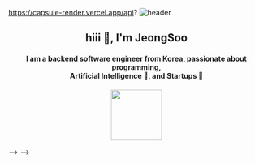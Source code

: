 

<!--
**CodedK/CodedK** is a ✨ _special_ ✨ repository because its `README.md` (this file) appears on your GitHub profile.

Here are some ideas to get you started:

- 🔭 I’m currently working on ...
- 🌱 I’m currently learning ...
- 👯 I’m looking to collaborate on ...
- 🤔 I’m looking for help with ...
- 💬 Ask me about ...
- 📫 How to reach me: ...
- 😄 Pronouns: ...
- ⚡ Fun fact: ...
-->
https://capsule-render.vercel.app/api?
![header](https://capsule-render.vercel.app/api?type=wave&color=#B897FF&height=300&section=header&text=capsule%20render&fontSize=90)


<div id="header">
    <div align="center">
    <h2 align="center">hiii 👋, I'm JeongSoo</h2>
    <h4 align="center">I am a backend software engineer from Korea, passionate about programming, <br>Artificial Intelligence 🧠, and Startups 🚀</h4>
    <img src="https://media3.giphy.com/media/xFkgeu7dhfgqqxJqmj/giphy.gif" width="100"/>
    </div>
</div>




<!-- 

- :fire: CTO with 5+ years of experience and proven leadership skills. Senior Software Engineer for 15+ years.<br/>
- :zap: Exploring latest research in machine learning, metaheuristics algorithms and security.<br/>
- :beach_umbrella: In my free time, I code for my Phd, solving optimization problems combining metaheuristics and ML.<br/>
- :twisted_rightwards_arrows:How to reach me:&nbsp;&nbsp; [![Linkedin Badge](https://img.shields.io/badge/LinkedIn-blue?style=flat&logo=Linkedin&logoColor=white)](https://www.linkedin.com/in/kalatzantonakis/)<br/>
- :test_tube: Check my research here: [![ORCID Badge](https://img.shields.io/badge/%20ORC-ID-brightgreen)](https://orcid.org/0000-0002-0729-6583)
<br/><br/>

<div align="center" padding="10px" id="git_stats">
  <img align="center" src="https://github-readme-stats.vercel.app/api?username=codedk&show_icons=true&theme=radical&count_private=true&hide=contribs,prs" />
</div>

<br />

<div align="center" id="git_tech_stack">
  <img align="center" src="https://github-readme-stats.vercel.app/api/top-langs/?username=codedk&layout=compact&theme=radical" />
</div>
<br/><br/>

<div bgcolor="blue" id="lang_stack">
    <div id="languages" align="center" color="`#ffffff`">
      <h4>Languages</h4>
      <img src="https://github.com/devicons/devicon/blob/master/icons/python/python-original.svg" title="Python" alt="Python" width="40" height="40"/>
      <img src="https://github.com/devicons/devicon/blob/master/icons/r/r-original.svg" title="R" alt="R" width="40" height="40"/>
      <img src="https://github.com/devicons/devicon/blob/master/icons/c/c-original.svg" title="C" alt="C" width="40" height="40"/>
      <img src="https://github.com/CodedK/missing_devicons/blob/main/cuda/nvcuda_color.svg" title="CUDA C" alt="CUDA C" width="40" height="40"/>
      <img src="https://github.com/devicons/devicon/blob/master/icons/opengl/opengl-original.svg" title="OpenGL" alt="OpenGL" width="40" height="40"/>
      <img src="https://github.com/CodedK/missing_devicons/blob/main/delphi/embarcadero_delphi.svg" title="Delphi" alt="Delphi" width="40" height="40"/>
      <img src="https://github.com/devicons/devicon/blob/master/icons/julia/julia-original.svg" title="julia" alt="julia" width="40" height="40"/>
      <img src="https://github.com/devicons/devicon/blob/master/icons/php/php-original.svg" title="PHP" alt="PHP" width="40" height="40"/>
      <img src="https://github.com/devicons/devicon/blob/master/icons/flutter/flutter-original.svg" title="Flutter" alt="Flutter" width="40" height="40"/>
      <img src="https://github.com/devicons/devicon/blob/master/icons/qt/qt-original.svg" title="QT" alt="QT" width="40" height="40"/>
      <!-- <img src="https://github.com/devicons/devicon/blob/master/icons/solidity/solidity-original.svg" title="solidity" alt="solidity" width="40" height="40"/> -->
<!--       <img src="https://github.com/CodedK/missing_devicons/blob/main/solidity-white.svg" title="solidity" alt="solidity" width="40" height="40"/>
    </div>
    <hr>
    <div id="databases" align="center">
      <h4>Databases</h4>
      <img src="https://github.com/devicons/devicon/blob/master/icons/mysql/mysql-original-wordmark.svg" title="MySQL"  alt="MySQL" width="40" height="40"/>
      <img src="https://github.com/devicons/devicon/blob/master/icons/oracle/oracle-original.svg" title="Oracle"  alt="Oracle" width="40" height="40"/>
      <img src="https://github.com/devicons/devicon/blob/master/icons/redis/redis-original-wordmark.svg" title="redis"  alt="redis" width="40" height="40"/>
      <img src="https://github.com/devicons/devicon/blob/master/icons/postgresql/postgresql-original.svg" title="postgresql"  alt="postgresql" width="40" height="40"/>
      <img src="https://github.com/devicons/devicon/blob/master/icons/amazonwebservices/amazonwebservices-original.svg" title="AWS" alt="AWS" width="40" height="40"/>
    </div>
    <hr>
    <div id="MLframeworks" align="center">
      <h4>Machine learning frameworks and libraries</h4>
      <img src="https://github.com/devicons/devicon/blob/master/icons/pytorch/pytorch-original.svg" title="pytorch" alt="pytorch" width="40" height="40"/>
      <img src="https://github.com/devicons/devicon/blob/master/icons/tensorflow/tensorflow-original.svg" title="Tensorflow" alt="Tensorflow" width="40" height="40"/>
      <img src="https://github.com/CodedK/missing_devicons/blob/main/ml_frameworks/keras.svg" title="Keras" alt="Keras" width="40" height="40"/>
      <img src="https://github.com/CodedK/missing_devicons/blob/main/ml_frameworks/scikit.svg" title="Scikit" alt="Scikit" width="40" height="40"/>
      <img src="https://github.com/devicons/devicon/blob/master/icons/numpy/numpy-original.svg" title="Numpy" alt="Numpy" width="40" height="40"/>
      <img src="https://github.com/devicons/devicon/blob/master/icons/networkx/networkx-original.svg" title="NetworkX" alt="NetworkX" width="40" height="40"/>
    </div>
    <hr>
    <div id="Webframeworks" align="center">
      <h4>Web stack</h4>
      <img src="https://github.com/devicons/devicon/blob/master/icons/git/git-original-wordmark.svg" title="Git" alt="Git" width="40" height="40"/>
      <img src="https://github.com/devicons/devicon/blob/master/icons/html5/html5-original.svg" title="HTML5" alt="HTML5" width="40" height="40"/>
      <img src="https://github.com/devicons/devicon/blob/master/icons/javascript/javascript-original.svg" title="JavaScript" alt="JavaScript" width="40" height="40"/>
      <img src="https://github.com/devicons/devicon/blob/master/icons/d3js/d3js-original.svg" title="d3js" alt="d3js" width="40" height="40"/>
      <img src="https://github.com/devicons/devicon/blob/master/icons/jquery/jquery-original.svg" title="jQuery" alt="jQuery" width="40" height="40"/>
      <img src="https://github.com/devicons/devicon/blob/master/icons/nodejs/nodejs-original-wordmark.svg" title="NodeJS" alt="NodeJS" width="40" height="40"/>
      <!-- <img src="https://github.com/devicons/devicon/blob/master/icons/flask/flask-original.svg" title="Flask" alt="Flask" width="40" height="40"/> -->
<!--       <img src="https://github.com/CodedK/missing_devicons/blob/main/web/flask-white.svg" title="Flask" alt="Flask" width="40" height="40"/>
      <img src="https://github.com/devicons/devicon/blob/master/icons/composer/composer-original.svg" title="composer"  alt="composer" width="40" height="40"/>
      <img src="https://github.com/devicons/devicon/blob/master/icons/materialui/materialui-original.svg" title="Material UI" alt="Material UI" width="40" height="40"/>
      <img src="https://github.com/devicons/devicon/blob/master/icons/css3/css3-plain-wordmark.svg"  title="CSS3" alt="CSS3" width="40" height="40"/>
      <img src="https://github.com/devicons/devicon/blob/master/icons/bootstrap/bootstrap-plain-wordmark.svg"  title="Bootstrap" alt="Bootstrap" width="40" height="40"/>
      <img src="https://github.com/devicons/devicon/blob/master/icons/selenium/selenium-original.svg" title="Selenium" alt="Selenium" width="40" height="40"/>
      <img src="https://github.com/CodedK/missing_devicons/blob/main/api/rest1.svg" title="Rest Api" alt="Rest Api" width="40" height="40"/>
      <img src="https://github.com/CodedK/missing_devicons/blob/main/api/postman.svg" title="Postman" alt="Postman" width="40" height="40"/>
      <img src="https://github.com/CodedK/missing_devicons/blob/main/web/socketio.svg" title="socket io" alt="socket io" width="40" height="40"/>
    </div>
    <hr>
    <div id="Backendframeworks" align="center">
        <h4>Backend frameworks</h4>
        <img src="https://github.com/devicons/devicon/blob/master/icons/centos/centos-original.svg" title="Centos" alt="Centos" width="40" height="40"/>
        <img src="https://github.com/devicons/devicon/blob/master/icons/ubuntu/ubuntu-plain-wordmark.svg" title="Ubuntu" alt="Ubuntu" width="40" height="40"/>
        <img src="https://github.com/devicons/devicon/blob/master/icons/bash/bash-plain.svg" title="Bash" alt="Bash" width="40" height="40"/>
        <img src="https://github.com/devicons/devicon/blob/master/icons/nginx/nginx-original.svg" title="NginX" alt="NginX" width="40" height="40"/>
        <img src="https://github.com/devicons/devicon/blob/master/icons/apache/apache-original.svg" title="Apache" alt="Apache" width="40" height="40"/>
    </div>
</div>

<br/><br/>

<div id="footer" align="center">
    <div align="center">
    <img src="https://media.giphy.com/media/DAtJCG1t3im1G/giphy.gif" width="100"/>
    </div>
</div>
 -->
 -->
 -->
